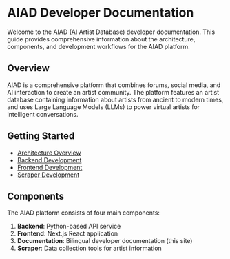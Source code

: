 # AIAD Developer Documentation

Welcome to the AIAD (AI Artist Database) developer documentation. This guide provides comprehensive information about the architecture, components, and development workflows for the AIAD platform.

## Overview

AIAD is a comprehensive platform that combines forums, social media, and AI interaction to create an artist community. The platform features an artist database containing information about artists from ancient to modern times, and uses Large Language Models (LLMs) to power virtual artists for intelligent conversations.

## Getting Started

- [Architecture Overview](/guide/architecture)
- [Backend Development](/guide/backend)
- [Frontend Development](/guide/frontend)
- [Scraper Development](/guide/scraper)

## Components

The AIAD platform consists of four main components:

1. **Backend**: Python-based API service
2. **Frontend**: Next.js React application
3. **Documentation**: Bilingual developer documentation (this site)
4. **Scraper**: Data collection tools for artist information 